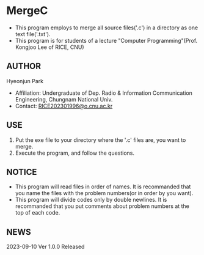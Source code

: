 # MergeC
 - This program employs to merge all source files('.c') in a directory as one text file('.txt').
 - This program is for students of a lecture "Computer Programming"(Prof. Kongjoo Lee of RICE, CNU)

## AUTHOR
 Hyeonjun Park
 - Affiliation: Undergraduate of Dep. Radio & Information Communication Engineering, Chungnam National Univ.
 - Contact: RICE202301996@o.cnu.ac.kr

## USE
1. Put the exe file to your directory where the '.c' files are, you want to merge.
2. Execute the program, and follow the questions.

## NOTICE
- This program will read files in order of names. It is recommanded that you name the files with the problem numbers(or in order by you want).
- This program will divide codes only by double newlines. It is recommanded that you put comments about problem numbers at the top of each code.

## NEWS
2023-09-10	Ver 1.0.0 Released
